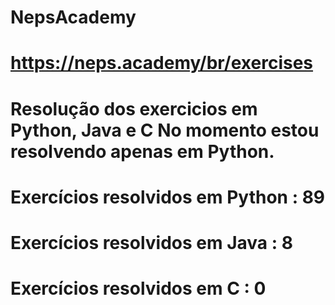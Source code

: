 # NepsAcademy
# https://neps.academy/br/exercises 
# Resolução dos exercicios em Python, Java e C No momento estou resolvendo apenas em Python.
# Exercícios resolvidos em Python : 89
# Exercícios resolvidos em Java : 8
# Exercícios resolvidos em C : 0
